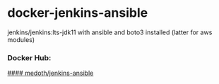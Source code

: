 # docker-jenkins-ansible

jenkins/jenkins:lts-jdk11 with ansible and boto3 installed (latter for aws modules)

### Docker Hub:

[#### medoth/jenkins-ansible](https://hub.docker.com/repository/docker/medoth/jenkins-ansible)

